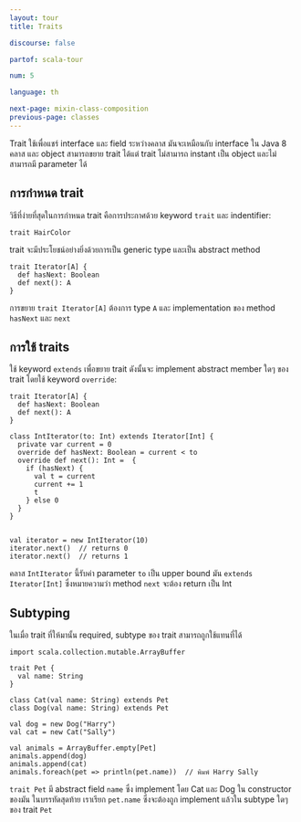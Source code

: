 ```yaml
---
layout: tour
title: Traits

discourse: false

partof: scala-tour

num: 5

language: th

next-page: mixin-class-composition
previous-page: classes
---
```


Trait ใช้เพื่อแชร์ interface และ field ระหว่างคลาส มันจะเหมือนกับ interface ใน Java 8
คลาส และ object สามารถขยาย trait ได้แต่ trait ไม่สามารถ instant เป็น object และไม่สามารถมี parameter ได้

## การกำหนด trait
วิธีที่ง่ายที่สุดในการกำหนด trait คือการประกาศด้วย keyword `trait` และ indentifier:

```tut
trait HairColor
```
trait จะมีประโยชน์อย่างยิ่งด้วยการเป็น generic type และเป็น abstract method
```tut
trait Iterator[A] {
  def hasNext: Boolean
  def next(): A
}
```

การขยาย `trait Iterator[A]` ต้องการ type `A` และ implementation ของ method `hasNext` และ `next`

## การใช้ traits
ใช้ keyword `extends` เพื่อขยาย trait ดังนั้นจะ implement abstract member ใดๆ ของ trait โดยใช้ keyword `override`:
```tut
trait Iterator[A] {
  def hasNext: Boolean
  def next(): A
}

class IntIterator(to: Int) extends Iterator[Int] {
  private var current = 0
  override def hasNext: Boolean = current < to
  override def next(): Int =  {
    if (hasNext) {
      val t = current
      current += 1
      t
    } else 0
  }
}


val iterator = new IntIterator(10)
iterator.next()  // returns 0
iterator.next()  // returns 1
```
คลาส `IntIterator` นี้รับค่า parameter `to` เป็น upper bound มัน `extends Iterator[Int]` ซึ่งหมายความว่า method `next` จะต้อง return เป็น Int

## Subtyping
ในเมื่อ trait ที่ให้มานั้น required, subtype ของ trait สามารถถูกใช้แทนที่ได้
```tut
import scala.collection.mutable.ArrayBuffer

trait Pet {
  val name: String
}

class Cat(val name: String) extends Pet
class Dog(val name: String) extends Pet

val dog = new Dog("Harry")
val cat = new Cat("Sally")

val animals = ArrayBuffer.empty[Pet]
animals.append(dog)
animals.append(cat)
animals.foreach(pet => println(pet.name))  // พิมพ์ Harry Sally
```
`trait Pet` มี abstract field `name` ซึ่ง implement โดย Cat และ Dog ใน constructor ของมัน 
ในบรรทัดสุดท้าย เราเรียก `pet.name` ซึ่งจะต้องถูก implement แล้วใน subtype ใดๆ ของ trait `Pet`